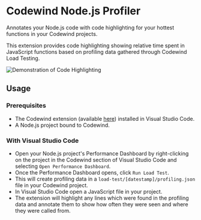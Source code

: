 # Codewind Node.js Profiler

Annotates your Node.js code with code highlighting for your hottest functions in your Codewind projects.

This extension provides code highlighting showing relative time spent in JavaScript functions based on profiling data gathered through Codewind Load Testing.

![Demonstration of Code Highlighting](res/img/quick-demo.gif)

## Usage

### Prerequisites

- The Codewind extension (available [here](https://marketplace.visualstudio.com/items?itemName=IBM.codewind)) installed in Visual Studio Code.
- A Node.js project bound to Codewind.

### With Visual Studio Code

- Open your Node.js project's Performance Dashboard by right-clicking on the project in the Codewind section of Visual Studio Code and selecting `Open Performance Dashboard`.
- Once the Performance Dashboard opens, click `Run Load Test`.
- This will create profiling data in a `load-test/[datestamp]/profiling.json` file in your Codewind project.
- In Visual Studio Code open a JavaScript file in your project.
- The extension will highlight any lines which were found in the profiling data and annotate them to show how often they were seen and where they were called from.
